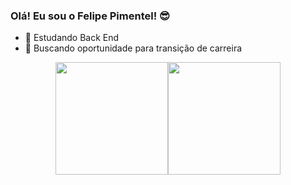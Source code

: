 ### Olá! Eu sou o Felipe Pimentel! 😎

- 🌱   Estudando Back End
- 🔎   Buscando oportunidade para transição de carreira


<div align="center">
  <a href="https://github.com/FelipePimentelBR">
  <img height="180em" src="https://github-readme-stats.vercel.app/api?username=FelipePimentelBR&show_icons=true&theme=dark&include_all_commits=true&count_private=true"/><img height="180em" src="https://github-readme-stats.vercel.app/api/top-langs/?username=FelipePimentelBR&layout=compact&langs_count=7&theme=dark"/>
</div>
